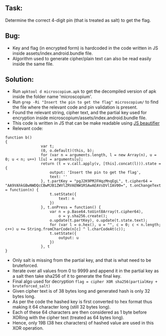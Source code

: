 ## Task:
Determine the correct 4-digit pin (that is treated as salt) to get the flag.

## Bug:
* Key and flag (in encrypted form) is hardcoded in the code written in JS inside assets/index.android.bundle file.
* Algorithm used to generate cipher/plain text can also be read easily inside the same file.

## Solution:
* Run ``` apktool d microscopium.apk ``` to get the decompiled version of apk inside the folder name 'microscopium'.
* Run ``` grep -Ri "Insert the pin to get the flag" microscopium/ ``` to find the file where the relevant code and pin validation is present.
* Found the relevant string, cipher text, and the partial key used for encryption inside microscopium/assets/index.android.bundle file.
* This code is written in JS that can be make readable using [JS beautifier](https://beautifier.io/)
* Relevant code:
```
function b() 
{
                var t;
                (0, o.default)(this, b);
                for (var n = arguments.length, l = new Array(n), u = 0; u < n; u++) l[u] = arguments[u];
                return (t = v.call.apply(v, [this].concat(l))).state = {
                    output: 'Insert the pin to get the flag',
                    text: ''
                }, t.partKey = "pgJ2K9PMJFHqzMnqEgL", t.cipher64 = "AA9VAhkGBwNWDQcCBwMJB1ZWVlZRVAENW1RSAwAEAVsDVlIAV00=", t.onChangeText = function(n) {
                    t.setState({
                        text: n
                    })
                }, t.onPress = function() {
                    var n = p.Base64.toUint8Array(t.cipher64),
                        o = y.sha256.create();
                    o.update(t.partKey), o.update(t.state.text);
                    for (var l = o.hex(), u = "", c = 0; c < n.length; c++) u += String.fromCharCode(n[c] ^ l.charCodeAt(c));
                    t.setState({
                        output: u
                    })
                }, t
}
```
* Only salt is missing from the partial key, and that is what need to be bruteforced.
* Iterate over all values from 0 to 9999 and append it in the partial key as a salt then take sha256 of it to generate the final key.
* Final algo used for decryption ``` flag = cipher XOR sha256(partialKey + bruteforced_salt)  ``` 
* Given cipher text is of 38 bytes long and generated hash is only 32 bytes long.
* As per the code the hashed key is first converted to hex format thus making it 64 character long (still 32 bytes long).
* Each of these 64 characters are then considered as 1 byte before XORing with the cipher text (treated as 64 bytes long).
* Hence, only 19B (38 hex characters) of hashed value are used in this XOR operation.

